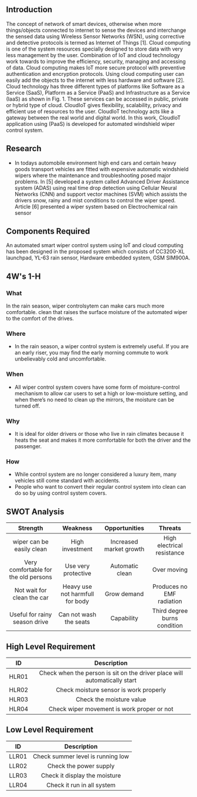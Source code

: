 ## Introduction
The concept of network of smart devices, otherwise when
more things/objects connected to internet to sense the
devices and interchange the sensed data using Wireless
Sensor Networks (WSN), using corrective and detective
protocols is termed as Internet of Things [1]. Cloud computing is one of the system resources specially designed to
store data with very less management by the user. Combination of IoT and cloud technology work towards to
improve the efficiency, security, managing and accessing
of data. Cloud computing makes IoT more secure protocol
with preventive authentication and encryption protocols.
Using cloud computing user can easily add the objects to
the internet with less hardware and software [2]. Cloud
technology has three different types of platforms like
Software as a Service (SaaS), Platform as a Service (PaaS)
and Infrastructure as a Service (IaaS) as shown in Fig. 1.
These services can be accessed in public, private or hybrid
type of cloud. CloudIoT gives flexibility, scalability, privacy and efficient use of resources to the user. CloudIoT
technology acts like a gateway between the real world and
digital world. In this work, CloudIoT application using
(PaaS) is developed for automated windshield wiper control system.
## Research
-   In todays automobile environment high end cars and certain heavy goods transport vehicles are fitted with expensive automatic windshield wipers where the maintenance
and troubleshooting posed major problems. In [5] developed a system called Advanced Driver Assistance system
(ADAS) using real time drop detection using Cellular
Neural Networks (CNN) and support vector machines
(SVM) which assists the drivers snow, rainy and mist
conditions to control the wiper speed. Article [6] presented
a wiper system based on Electrochemical rain sensor
## Components Required
An automated smart wiper control system using IoT and
cloud computing has been designed in the proposed system
which consists of CC3200-XL launchpad, YL-63 rain
sensor, Hardware embedded system, GSM SIM900A.
## 4W's 1-H
### What
In the rain season, wiper controlsytem can make cars much more comfortable. clean that raises the surface moisture of the automated wiper to the comfort of the drives.
### Where
-   In the rain season, a wiper control system is extremely useful. If you are an early riser, you may find the early morning commute to work unbelievably cold and uncomfortable.
### When
-   All wiper control system covers have some form of moisture-control mechanism to allow car users to set a high or low-moisture setting, and when there’s no need to clean up the mirrors, the moisture can be turned off.
### Why
-   It is ideal for older drivers or those who live in rain climates because it heats the seat and makes it more comfortable for both the driver and the passenger.
### How
-   While control system are no longer considered a luxury item, many vehicles still come standard with accidents.
-   People who want to convert their regular control system into clean can do so by using control system covers.
## SWOT Analysis
|Strength|Weakness|Opportunities|Threats|
|:--:|:--:|:--:|:--:|
|wiper can be easily clean|High investment|Increased market growth|High electrical resistance|
|Very comfortable for the old persons|Use very protective|Automatic clean|Over moving|
|Not wait for clean the car|Heavy use  not harmfull for body|Grow demand|Produces no EMF radiation|
|Useful for rainy season drive|Can not wash the seats|Capability|Third degree burns condition|
## High Level Requirement
|ID|Description|
|:--:|:--:|
|HLR01|Check when the person is sit on the driver place will automatically start|
|HLR02|Check moisture sensor is work properly|
|HLR03|Check the moisture value|
|HLR04|Check wiper movement is work proper or not|
## Low Level Requirement
|ID|Description|
|:--:|:--:|
|LLR01|Check summer level is running low|
|LLR02|Check the power supply|
|LLR03|Check it display the moisture|
|LLR04|Check it run in all system|
